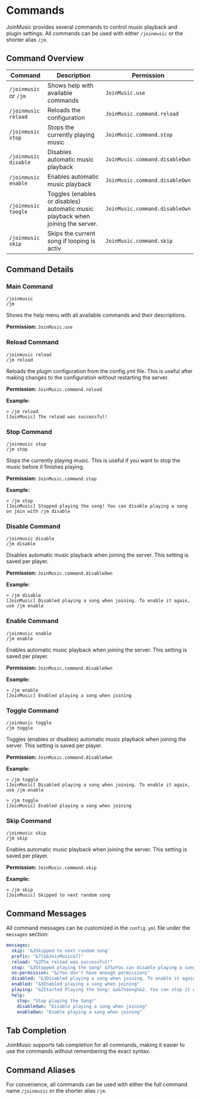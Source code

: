# Commands

JoinMusic provides several commands to control music playback and plugin settings. All commands can be used with either `/joinmusic` or the shorter alias `/jm`.

## Command Overview

| Command | Description | Permission |
|---------|-------------|------------|
| `/joinmusic` or `/jm` | Shows help with available commands | `JoinMusic.use` |
| `/joinmusic reload` | Reloads the configuration | `JoinMusic.command.reload` |
| `/joinmusic stop` | Stops the currently playing music | `JoinMusic.command.stop` |
| `/joinmusic disable` | Disables automatic music playback | `JoinMusic.command.disableOwn` |
| `/joinmusic enable` | Enables automatic music playback | `JoinMusic.command.disableOwn` |
| `/joinmusic toogle` | Toggles (enables or disables) automatic music playback when joining the server. | `JoinMusic.command.disableOwn` |
| `/joinmusic skip` | Skips the current song if looping is activ | `JoinMusic.command.skip` |

## Command Details

### Main Command
```
/joinmusic
/jm
```
Shows the help menu with all available commands and their descriptions.

**Permission:** `JoinMusic.use`

### Reload Command
```
/joinmusic reload
/jm reload
```
Reloads the plugin configuration from the config.yml file. This is useful after making changes to the configuration without restarting the server.

**Permission:** `JoinMusic.command.reload`

**Example:**
```
> /jm reload
[JoinMusic] The reload was successful!
```

### Stop Command
```
/joinmusic stop
/jm stop
```
Stops the currently playing music. This is useful if you want to stop the music before it finishes playing.

**Permission:** `JoinMusic.command.stop`

**Example:**
```
> /jm stop
[JoinMusic] Stopped playing the song! You can disable playing a song on join with /jm disable
```

### Disable Command
```
/joinmusic disable
/jm disable
```
Disables automatic music playback when joining the server. This setting is saved per player.

**Permission:** `JoinMusic.command.disableOwn`

**Example:**
```
> /jm disable
[JoinMusic] Disabled playing a song when joining. To enable it again, use /jm enable
```

### Enable Command
```
/joinmusic enable
/jm enable
```
Enables automatic music playback when joining the server. This setting is saved per player.

**Permission:** `JoinMusic.command.disableOwn`

**Example:**
```
> /jm enable
[JoinMusic] Enabled playing a song when joining
```
### Toggle Command
```
/joinmusic toggle
/jm toggle
```
Toggles (enables or disables) automatic music playback when joining the server. This setting is saved per player.

**Permission:** `JoinMusic.command.disableOwn`

**Example:**
```
> /jm toggle
[JoinMusic] Disabled playing a song when joining. To enable it again, use /jm enable
```

```
> /jm toggle
[JoinMusic] Enabled playing a song when joining
```


### Skip Command
```
/joinmusic skip
/jm skip
```
Enables automatic music playback when joining the server. This setting is saved per player.

**Permission:** `JoinMusic.command.skip`

**Example:**
```
> /jm skip
[JoinMusic] Skipped to next random song
```
## Command Messages

All command messages can be customized in the `config.yml` file under the `messages` section:

```yaml
messages:
  skip: '&3Skipped to next random song'
  prefix: "&7[&bJoinMusic&7]"
  reload: "&3The reload was successful!"
  stop: "&3Stopped playing the song! &7&oYou can disable playing a song on join with &b&o/jm disable"
  no-permission: "&cYou don't have enough permissions"
  disabled: "&3Disabled playing a song when joining. To enable it again, use &b/jm enable"
  enabled: "&3Enabled playing a song when joining"
  playing: "&2Started Playing the Song: &a&l%song%&2. You can stop it using &a/jm stop"
  help:
    stop: "Stop playing the Song!"
    disableOwn: "Disable playing a song when joining"
    enableOwn: "Enable playing a song when joining"
```

## Tab Completion

JoinMusic supports tab completion for all commands, making it easier to use the commands without remembering the exact syntax.

## Command Aliases

For convenience, all commands can be used with either the full command name `/joinmusic` or the shorter alias `/jm`. 
